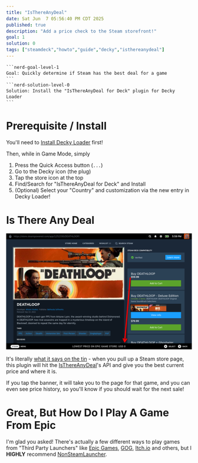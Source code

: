 ```yaml
---
title: "IsThereAnyDeal"
date: Sat Jun  7 05:56:40 PM CDT 2025
published: true
description: "Add a price check to the Steam storefront!"
goal: 1
solution: 0
tags: ["steamdeck","howto","guide","decky","isthereanydeal"]
---
```

````flare
```nerd-goal-level-1
Goal: Quickly determine if Steam has the best deal for a game
```
```nerd-solution-level-0
Solution: Install the "IsThereAnyDeal for Deck" plugin for Decky Loader
```
````
# Prerequisite / Install

You'll need to [Install Decky Loader](#/steamdeck/decky/introduction) first!

Then, while in Game Mode, simply

1. Press the Quick Access button (`...`)
2. Go to the Decky icon (the plug)
3. Tap the store icon at the top
4. Find/Search for "IsThereAnyDeal for Deck" and Install
5. (Optional) Select your "Country" and customization via the new entry in Decky Loader!

# Is There Any Deal

![Example of plugin](/images/thumbnail/is_there_any_deal.png)

It's literally [what it says on the tin](https://en.wikipedia.org/wiki/Does_exactly_what_it_says_on_the_tin) - when you pull up a Steam store page, this plugin will hit the [IsThereAnyDeal](https://isthereanydeal.com/)'s API and give you the best current price and where it is.

If you tap the banner, it will take you to the page for that game, and you can even see price history, so you'll know if you should wait for the next sale!

# Great, But How Do I Play A Game From Epic

I'm glad you asked! There's actually a few different ways to play games from "Third Party Launchers" like [Epic Games](https://store.epicgames.com/en-US), [GOG](https://www.gog.com/en/), [Itch.io](https://itch.io/) and others, but I **HIGHLY** recommend [NonSteamLauncher](#steamdeck/guides/nonsteamlaunchers).


